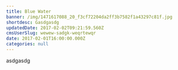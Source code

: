 ```yaml
---
title: Blue Water
banner: /img/1471617088_20_f3cf72204da2ff3b7582f1a43297c81f.jpg
shortdesc: Gasdgasdg
updatedDate: 2017-02-02T09:21:59.560Z
cmsUserSlug: wewew-sadgk-weqrtewqr
date: 2017-02-01T16:00:00.000Z
categories: null
---
```


asdgasdg
